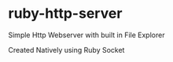 # ruby-http-server
Simple Http Webserver with built in File Explorer

Created Natively using Ruby Socket

